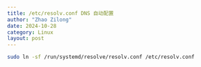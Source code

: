 ```yaml
---
title: /etc/resolv.conf DNS 自动配置
author: "Zhao Zilong"
date: 2024-10-28
category: Linux
layout: post
---
```


```bash
sudo ln -sf /run/systemd/resolve/resolv.conf /etc/resolv.conf
```
